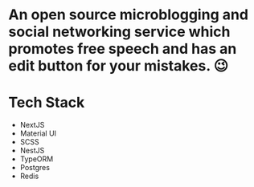 # An open source microblogging and social networking service which promotes free speech and has an edit button for your mistakes. 😉

# Tech Stack
* NextJS
* Material UI
* SCSS
* NestJS
* TypeORM
* Postgres
* Redis

